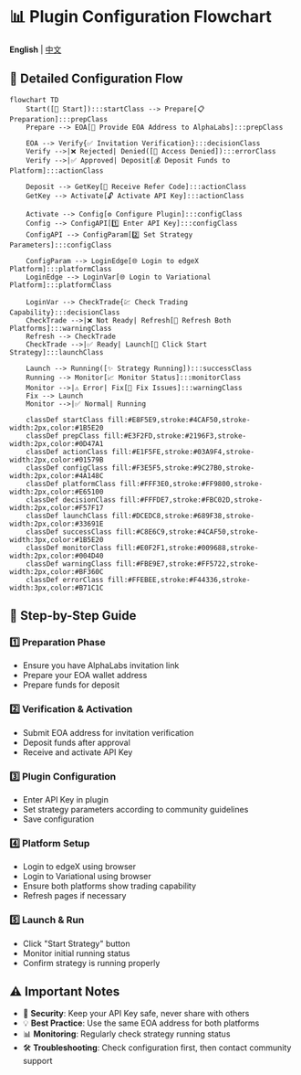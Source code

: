 # 📊 Plugin Configuration Flowchart

**English** | [中文](./plugin-configuration-flowchart-CN.md)

## 🔄 Detailed Configuration Flow

```mermaid
flowchart TD
    Start([🚀 Start]):::startClass --> Prepare[📋 Preparation]:::prepClass
    Prepare --> EOA[🔑 Provide EOA Address to AlphaLabs]:::prepClass
    
    EOA --> Verify{✅ Invitation Verification}:::decisionClass
    Verify -->|❌ Rejected| Denied([🚫 Access Denied]):::errorClass
    Verify -->|✅ Approved| Deposit[💰 Deposit Funds to Platform]:::actionClass
    
    Deposit --> GetKey[📨 Receive Refer Code]:::actionClass
    GetKey --> Activate[🔓 Activate API Key]:::actionClass
    
    Activate --> Config[⚙️ Configure Plugin]:::configClass
    Config --> ConfigAPI[1️⃣ Enter API Key]:::configClass
    ConfigAPI --> ConfigParam[2️⃣ Set Strategy Parameters]:::configClass
    
    ConfigParam --> LoginEdge[🌐 Login to edgeX Platform]:::platformClass
    LoginEdge --> LoginVar[🌐 Login to Variational Platform]:::platformClass
    
    LoginVar --> CheckTrade{💹 Check Trading Capability}:::decisionClass
    CheckTrade -->|❌ Not Ready| Refresh[🔄 Refresh Both Platforms]:::warningClass
    Refresh --> CheckTrade
    CheckTrade -->|✅ Ready| Launch[🎯 Click Start Strategy]:::launchClass
    
    Launch --> Running([✨ Strategy Running]):::successClass
    Running --> Monitor[📈 Monitor Status]:::monitorClass
    Monitor -->|⚠️ Error| Fix[🔧 Fix Issues]:::warningClass
    Fix --> Launch
    Monitor -->|✅ Normal| Running
    
    classDef startClass fill:#E8F5E9,stroke:#4CAF50,stroke-width:2px,color:#1B5E20
    classDef prepClass fill:#E3F2FD,stroke:#2196F3,stroke-width:2px,color:#0D47A1
    classDef actionClass fill:#E1F5FE,stroke:#03A9F4,stroke-width:2px,color:#01579B
    classDef configClass fill:#F3E5F5,stroke:#9C27B0,stroke-width:2px,color:#4A148C
    classDef platformClass fill:#FFF3E0,stroke:#FF9800,stroke-width:2px,color:#E65100
    classDef decisionClass fill:#FFFDE7,stroke:#FBC02D,stroke-width:2px,color:#F57F17
    classDef launchClass fill:#DCEDC8,stroke:#689F38,stroke-width:2px,color:#33691E
    classDef successClass fill:#C8E6C9,stroke:#4CAF50,stroke-width:3px,color:#1B5E20
    classDef monitorClass fill:#E0F2F1,stroke:#009688,stroke-width:2px,color:#004D40
    classDef warningClass fill:#FBE9E7,stroke:#FF5722,stroke-width:2px,color:#BF360C
    classDef errorClass fill:#FFEBEE,stroke:#F44336,stroke-width:3px,color:#B71C1C
```

## 📝 Step-by-Step Guide

### 1️⃣ Preparation Phase
- Ensure you have AlphaLabs invitation link
- Prepare your EOA wallet address
- Prepare funds for deposit

### 2️⃣ Verification & Activation
- Submit EOA address for invitation verification
- Deposit funds after approval
- Receive and activate API Key

### 3️⃣ Plugin Configuration
- Enter API Key in plugin
- Set strategy parameters according to community guidelines
- Save configuration

### 4️⃣ Platform Setup
- Login to edgeX using browser
- Login to Variational using browser
- Ensure both platforms show trading capability
- Refresh pages if necessary

### 5️⃣ Launch & Run
- Click "Start Strategy" button
- Monitor initial running status
- Confirm strategy is running properly

## ⚠️ Important Notes

- 🔐 **Security**: Keep your API Key safe, never share with others
- 💡 **Best Practice**: Use the same EOA address for both platforms
- 📊 **Monitoring**: Regularly check strategy running status
- 🛠️ **Troubleshooting**: Check configuration first, then contact community support